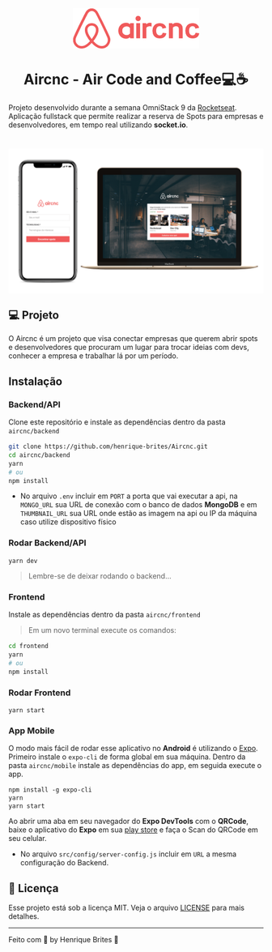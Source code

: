 <h1 align="center"><br><img src=".github/logo.png" width="250px" alt="Aircnc"><br><br>Aircnc - Air Code and Coffee💻☕️</h1>

Projeto desenvolvido durante a semana OmniStack 9 da [Rocketseat](https://rocketseat.com.br). Aplicação fullstack que permite realizar a reserva de Spots para empresas e desenvolvedores, em tempo real utilizando **socket.io**.

<h1 align="center"><img align="center" alt="Frontend" src=".github/aircnc.png" width="700"></img></h1>

## 💻 Projeto

O Aircnc é um projeto que visa conectar empresas que querem abrir spots e desenvolvedores que procuram um lugar para trocar ideias com devs, conhecer a empresa e trabalhar lá por um período.

## Instalação
### Backend/API
Clone este repositório e instale as dependências dentro da pasta `aircnc/backend`
```sh
git clone https://github.com/henrique-brites/Aircnc.git
cd aircnc/backend
yarn
# ou
npm install
```
- No arquivo `.env` incluir em `PORT` a porta que vai executar a api, na `MONGO_URL` sua URL de conexão com o banco de dados **MongoDB** e em `THUMBNAIL_URL` sua URL onde estão as imagem na api ou IP da máquina caso utilize dispositivo físico
### Rodar Backend/API
```
yarn dev
```
> Lembre-se de deixar rodando o backend...
### Frontend
Instale as dependências dentro da pasta `aircnc/frontend`
> Em um novo terminal execute os comandos:
```sh
cd frontend
yarn
# ou
npm install
```
### Rodar Frontend
```
yarn start
```
### App Mobile
O modo mais fácil de rodar esse aplicativo no **Android** é utilizando o [Expo](https://expo.io/).
Primeiro instale o `expo-cli` de forma global em sua máquina. 
Dentro da pasta `aircnc/mobile` instale as dependências do app, em seguida execute o app.
```
npm install -g expo-cli
yarn
yarn start
``` 
Ao abrir uma aba em seu navegador do **Expo DevTools** com o **QRCode**, baixe o aplicativo do **Expo** em sua [play store](https://play.google.com/store/apps/details?id=host.exp.exponent) e faça o Scan do QRCode em seu celular.

- No arquivo `src/config/server-config.js` incluir em `URL` a mesma configuração do Backend.

## :memo: Licença

Esse projeto está sob a licença MIT. Veja o arquivo [LICENSE](LICENSE) para mais detalhes.

---

Feito com :purple_heart: by  Henrique Brites :wave: